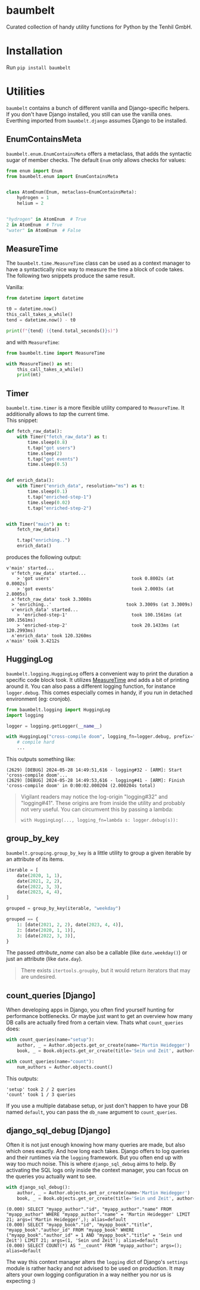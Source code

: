# baumbelt

Curated collection of handy utility functions for Python by the Tenhil GmbH.

# Installation

Run `pip install baumbelt`

# Utilities

`baumbelt` contains a bunch of different vanilla and Django-specific helpers. If you don't
have Django installed, you still can use the vanilla ones. Everthing imported from `baumbelt.django`
assumes Django to be installed.

## EnumContainsMeta

`baumbelt.enum.EnumContainsMeta` offers a metaclass, that adds the syntactic sugar of member checks. The default `Enum` only allows checks for values:

```python
from enum import Enum
from baumbelt.enum import EnumContainsMeta


class AtomEnum(Enum, metaclass=EnumContainsMeta):
    hydrogen = 1
    helium = 2


"hydrogen" in AtomEnum  # True
2 in AtomEnum  # True
"water" in AtomEnum  # False
```

## MeasureTime

The `baumbelt.time.MeasureTime` class can be used as a context manager to have a syntactically nice way to measure the time a block of code takes.
The following two snippets produce the same result.

Vanilla:

```python
from datetime import datetime

t0 = datetime.now()
this_call_takes_a_while()
tend = datetime.now() - t0

print(f"{tend} ({tend.total_seconds()}s)")
```

and with `MeasureTime`:

```python
from baumbelt.time import MeasureTime

with MeasureTime() as mt:
    this_call_takes_a_while()
    print(mt)
```

## Timer

`baumbelt.time.timer` is a more flexible utility compared to `MeasureTime`. It additionally allows to *tap* the current time.\
This snippet:

```python
def fetch_raw_data():
    with Timer("fetch_raw_data") as t:
        time.sleep(0.8)
        t.tap("got users")
        time.sleep(2)
        t.tap("got events")
        time.sleep(0.5)


def enrich_data():
    with Timer("enrich_data", resolution="ms") as t:
        time.sleep(0.1)
        t.tap("enriched-step-1")
        time.sleep(0.02)
        t.tap("enriched-step-2")


with Timer("main") as t:
    fetch_raw_data()

    t.tap("enriching..")
    enrich_data()
```

produces the following output:

```text
v'main' started...
  v'fetch_raw_data' started...
    > 'got users'                              took 0.8002s (at 0.8002s)
    > 'got events'                             took 2.0003s (at 2.8005s)
  ʌ'fetch_raw_data' took 3.3008s
  > 'enriching..'                            took 3.3009s (at 3.3009s)
  v'enrich_data' started...
    > 'enriched-step-1'                        took 100.1561ms (at 100.1561ms)
    > 'enriched-step-2'                        took 20.1433ms (at 120.2993ms)
  ʌ'enrich_data' took 120.3260ms
ʌ'main' took 3.4212s
```

## HuggingLog

`baumbelt.logging.HuggingLog` offers a convenient way to print the duration a specific code block took. It utilizes [MeasureTime](#measuretime) and adds a bit of printing around it. You can also pass
a different logging function, for instance `logger.debug`. This comes especially comes in handy, if you run in detached environment (eg: cronjob).

```python
from baumbelt.logging import HuggingLog
import logging

logger = logging.getLogger(__name__)

with HuggingLog("cross-compile doom", logging_fn=logger.debug, prefix="[ARM]"):
    # compile hard
    ...
```

This outputs something like:

```
(2629) [DEBUG] 2024-05-28 14:49:51,616 - logging#32 - [ARM]: Start  'cross-compile doom'...
(2629) [DEBUG] 2024-05-28 14:49:53,616 - logging#41 - [ARM]: Finish 'cross-compile doom' in 0:00:02.000204 (2.000204s total)
```

> Vigilant readers may notice the log-origin "logging#32" and "logging#41". These origins are from inside the utility and probably not very useful. 
> You can circumvent this by passing a lambda:
>
> `with HuggingLog(..., logging_fn=lambda s: logger.debug(s)):`

## group_by_key

`baumbelt.grouping.group_by_key` is a little utility to group a given iterable by an attribute of its items.

```python
iterable = [
    date(2020, 1, 1),
    date(2021, 2, 2),
    date(2022, 3, 3),
    date(2023, 4, 4),
]

grouped = group_by_key(iterable, "weekday")

grouped == {
    1: [date(2021, 2, 2), date(2023, 4, 4)],
    2: [date(2020, 1, 1)],
    3: [date(2022, 3, 3)],
}
```

The passed *attribute_name* can also be a callable (like `date.weekday()`) or just an attribute (like `date.day`).

> There exists `itertools.groupby`, but it would return iterators that may are undesired.

## count_queries [Django]

When developing apps in Django, you often find yourself hunting for performance bottlenecks. Or maybe just
want to get an overview how many DB calls are actually fired from a certain view. Thats what `count_queries` does:

```python
with count_queries(name="setup"):
    author, _ = Author.objects.get_or_create(name='Martin Heidegger')
    book, _ = Book.objects.get_or_create(title='Sein und Zeit', author=author)

with count_queries(name="count"):
    num_authors = Author.objects.count()
```

This outputs:

```text
'setup' took 2 / 2 queries
'count' took 1 / 3 queries
```

If you use a multiple database setup, or just don't happen to have your DB named `default`, you can pass
the `db_name` argument to `count_queries`.

## django_sql_debug [Django]

Often it is not just enough knowing how many queries are made, but also which ones exactly. And how long each takes. Django offers
to log queries and their runtimes via the `logging` framework. But you often end up with way too much noise. This is where
`django_sql_debug` aims to help. By activating the SQL logs only inside the context manager, you can focus on the queries
you actually want to see.

```python
with django_sql_debug():
    author, _ = Author.objects.get_or_create(name='Martin Heidegger')
    book, _ = Book.objects.get_or_create(title='Sein und Zeit', author=author)
```

```text
(0.000) SELECT "myapp_author"."id", "myapp_author"."name" FROM "myapp_author" WHERE "myapp_author"."name" = 'Martin Heidegger' LIMIT 21; args=('Martin Heidegger',); alias=default
(0.000) SELECT "myapp_book"."id", "myapp_book"."title", "myapp_book"."author_id" FROM "myapp_book" WHERE ("myapp_book"."author_id" = 1 AND "myapp_book"."title" = 'Sein und Zeit') LIMIT 21; args=(1, 'Sein und Zeit'); alias=default
(0.000) SELECT COUNT(*) AS "__count" FROM "myapp_author"; args=(); alias=default
```

The way this context manager alters the `logging` dict of Django's `settings` module is rather hacky and not advised to be used on production. 
It may alters your own logging configuration in a way neither you nor us is expecting :)
